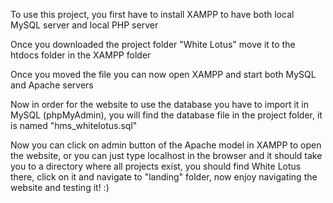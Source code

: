 To use this project, you first have to install XAMPP to have both local MySQL server and local PHP server

Once you downloaded the project folder "White Lotus" move it to the htdocs folder in the XAMPP folder

Once you moved the file you can now open XAMPP and start both MySQL and Apache servers

Now in order for the website to use the database you have to import it in MySQL (phpMyAdmin), you will find the database file in the project folder, it is named "hms_whitelotus.sql"

Now you can click on admin button of the Apache model in XAMPP to open the website, or you can just type localhost in the browser and it should take you to a directory where all projects exist, you should find White Lotus there, click on it and navigate to "landing" folder, now enjoy navigating the website and testing it! :)
